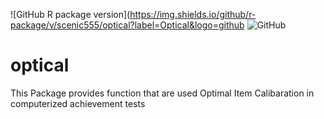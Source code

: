 ![GitHub R package version](https://img.shields.io/github/r-package/v/scenic555/optical?label=Optical&logo=github
![GitHub](https://img.shields.io/github/license/scenic555/optical?logo=github)

# optical
This Package provides function that are used Optimal Item Calibaration in computerized achievement tests
